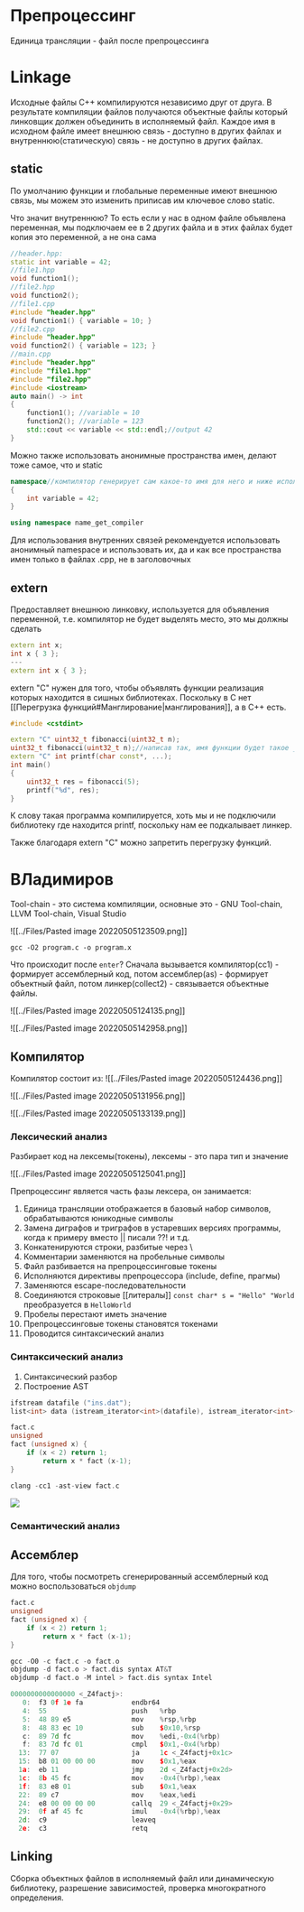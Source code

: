 # Препроцессинг
Единица трансляции - файл после препроцессинга
# Linkage
Исходные файлы C++ компилируются независимо друг от друга. В результате компиляции файлов получаются объектные файлы который линковщик должен объединить в исполняемый файл. Каждое имя в исходном файле имеет внешнюю связь - доступно в других файлах и внутреннюю(статическую) связь - не доступно в других файлах.

## static
По умолчанию функции и глобальные переменные имеют внешнюю связь, мы можем это изменить приписав им ключевое слово static.

Что значит внутреннюю? То есть если у нас в одном файле объявлена переменная, мы подключаем ее в 2 других файла и в этих файлах будет копия это переменной, а не она сама

```cpp
//header.hpp:    
static int variable = 42;
//file1.hpp
void function1();
//file2.hpp
void function2();
//file1.cpp
#include "header.hpp" 
void function1() { variable = 10; }
//file2.cpp
#include "header.hpp" 
void function2() { variable = 123; }
//main.cpp
#include "header.hpp" 
#include "file1.hpp" 
#include "file2.hpp" 
#include <iostream> 
auto main() -> int 
{ 
	function1(); //variable = 10
	function2(); //variable = 123
	std::cout << variable << std::endl;//output 42 
}
```

Можно также использовать анонимные пространства имен, делают тоже самое, что и static

```cpp
namespace//компилятор генерирует сам какое-то имя для него и ниже использует using декларацию
{
	int variable = 42;
}

using namespace name_get_compiler
```

Для использования внутренних связей рекомендуется использовать анонимный namespace и использовать их, да и как все пространства имен только в файлах .cpp, не в заголовочных

## extern
Предоставляет внешнюю линковку, используется для объявления переменной, т.е. компилятор не будет выделять место, это мы должны сделать

```cpp
extern int x;
int x { 3 };
---
extern int x { 3 };
```

extern "C" нужен для того, чтобы объявлять функции реализация которых находится в сишных библиотеках. Поскольку в C нет [[Перегрузка функций#Манглирование|манглирования]], а в C++ есть.

```cpp
#include <cstdint>

extern "C" uint32_t fibonacci(uint32_t n);
uint32_t fibonacci(uint32_t n);//написав так, имя функции будет такое _Z9fibonaccij, а в объектном сишном файле функции называется fibonacci, поэтому пишем extern "C"
extern "C" int printf(char const*, ...);
int main()
{
	uint32_t res = fibonacci(5);
	printf("%d", res);
}
```

К слову такая программа компилируется, хоть мы и не подключили библиотеку где находится printf, поскольку нам ее подкалывает линкер.

Также благодаря extern "C" можно запретить перегрузку функций.
# ВЛадимиров
Tool-chain - это система компиляции, основные это - GNU Tool-chain, LLVM Tool-chain, Visual Studio

![[../Files/Pasted image 20220505123509.png]]

```shell
gcc -O2 program.c -o program.x
```

Что происходит после `enter`? Сначала вызывается компилятор(cc1) - формирует ассемблерный код, потом ассемблер(as) - формирует объектный файл, потом линкер(collect2) - связывается объектные файлы.

![[../Files/Pasted image 20220505124135.png]]

![[../Files/Pasted image 20220505142958.png]]
## Компилятор
Компилятор состоит из:
![[../Files/Pasted image 20220505124436.png]]

![[../Files/Pasted image 20220505131956.png]]

![[../Files/Pasted image 20220505133139.png]]

### Лексический анализ
Разбирает код на лексемы(токены), лексемы - это пара тип и значение

![[../Files/Pasted image 20220505125041.png]]

Препроцессинг является часть фазы лексера, он занимается:

1.  Единица трансляции отображается в базовый набор символов, обрабатываются юникодные символы
2. Замена диграфов и триграфов в устаревших версиях программы, когда к примеру вместо || писали ??! и т.д.
3. Конкатенируются строки, разбитые через \
4. Комментарии заменяются на пробельные символы
5. Файл разбивается на препроцессинговые токены
6. Исполняются директивы препроцессора (include, define, прагмы)
7. Заменяются escape-последовательности
8. Соединяются строковые [[литералы]] `const char* s = "Hello" "World` преобразуется в `HelloWorld`
9. Пробелы перестают иметь значение
10. Препроцессинговые токены становятся токенами
11. Проводится синтаксический анализ

### Синтаксический анализ
1. Синтаксический разбор
2. Построение AST

```cpp
ifstream datafile ("ins.dat");
list<int> data (istream_iterator<int>(datafile), istream_iterator<int>());//если это пишется в глобальном скоупе, то это объявление функции, а не создание переменной типа data
```

```cpp
fact.c
unsigned
fact (unsigned x) {
	if (x < 2) return 1;
		return x * fact (x-1);
}

clang -cc1 -ast-view fact.c
```

![](ast.png)

### Семантический анализ

## Ассемблер
Для того, чтобы посмотреть сгенерированный ассемблерный код можно воспользоваться `objdump`

```cpp
fact.c
unsigned
fact (unsigned x) {
	if (x < 2) return 1;
		return x * fact (x-1);
}

gcc -O0 -c fact.c -o fact.o
objdump -d fact.o > fact.dis syntax AT&T
objdump -d fact.o -M intel > fact.dis syntax Intel

0000000000000000 <_Z4factj>:  
   0:  f3 0f 1e fa            endbr64   
   4:  55                     push   %rbp  
   5:  48 89 e5               mov    %rsp,%rbp  
   8:  48 83 ec 10            sub    $0x10,%rsp  
   c:  89 7d fc               mov    %edi,-0x4(%rbp)  
   f:  83 7d fc 01            cmpl   $0x1,-0x4(%rbp)  
  13:  77 07                  ja     1c <_Z4factj+0x1c>  
  15:  b8 01 00 00 00         mov    $0x1,%eax  
  1a:  eb 11                  jmp    2d <_Z4factj+0x2d>  
  1c:  8b 45 fc               mov    -0x4(%rbp),%eax  
  1f:  83 e8 01               sub    $0x1,%eax  
  22:  89 c7                  mov    %eax,%edi  
  24:  e8 00 00 00 00         callq  29 <_Z4factj+0x29>  
  29:  0f af 45 fc            imul   -0x4(%rbp),%eax  
  2d:  c9                     leaveq   
  2e:  c3                     retq
```

## Linking
Сборка объектных файлов в исполняемый файл или динамическую библиотеку, разрешение зависимостей, проверка многократного определения.